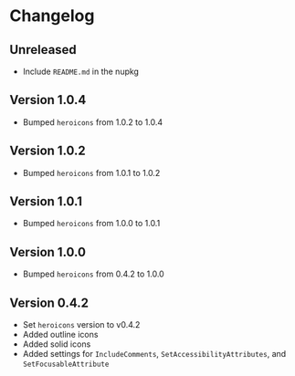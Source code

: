 # Changelog

## Unreleased

- Include `README.md` in the nupkg

## Version 1.0.4

- Bumped `heroicons` from 1.0.2 to 1.0.4

## Version 1.0.2

- Bumped `heroicons` from 1.0.1 to 1.0.2

## Version 1.0.1

- Bumped `heroicons` from 1.0.0 to 1.0.1

## Version 1.0.0

- Bumped `heroicons` from 0.4.2 to 1.0.0

## Version 0.4.2

- Set `heroicons` version to v0.4.2
- Added outline icons
- Added solid icons
- Added settings for `IncludeComments`, `SetAccessibilityAttributes`, and `SetFocusableAttribute`
